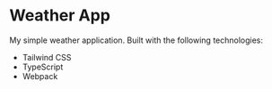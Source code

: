 # Weather App

My simple weather application. Built with the following technologies:

* Tailwind CSS
* TypeScript
* Webpack
